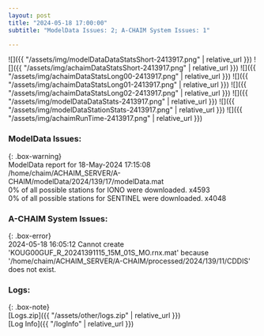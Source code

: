 ```yaml
---
layout: post
title: "2024-05-18 17:00:00"
subtitle: "ModelData Issues: 2; A-CHAIM System Issues: 1"

---
```


![]({{ "/assets/img/modelDataDataStatsShort-2413917.png" | relative_url }})
![]({{ "/assets/img/achaimDataStatsShort-2413917.png" | relative_url }})
![]({{ "/assets/img/achaimDataStatsLong00-2413917.png" | relative_url }})
![]({{ "/assets/img/achaimDataStatsLong01-2413917.png" | relative_url }})
![]({{ "/assets/img/achaimDataStatsLong02-2413917.png" | relative_url }})
![]({{ "/assets/img/modelDataDataStats-2413917.png" | relative_url }})
![]({{ "/assets/img/modelDataStationStats-2413917.png" | relative_url }})
![]({{ "/assets/img/achaimRunTime-2413917.png" | relative_url }})


### ModelData Issues:  
  
{: .box-warning}  
 ModelData report for 18-May-2024 17:15:08   
 /home/chaim/ACHAIM_SERVER/A-CHAIM/modelData/2024/139/17/modelData.mat   
 0% of all possible stations for IONO were downloaded. x4593   
 0% of all possible stations for SENTINEL were downloaded. x4048   
  
### A-CHAIM System Issues:  
  
{: .box-error}  
2024-05-18 16:05:12 Cannot create 'KOUG00GUF_R_20241391115_15M_01S_MO.rnx.mat' because '/home/chaim/ACHAIM_SERVER/A-CHAIM/processed/2024/139/11/CDDIS' does not exist.  

### Logs:  
  
{: .box-note}  
[Logs.zip]({{ "/assets/other/logs.zip" | relative_url }})  
[Log Info]({{ "/logInfo" | relative_url }})  
